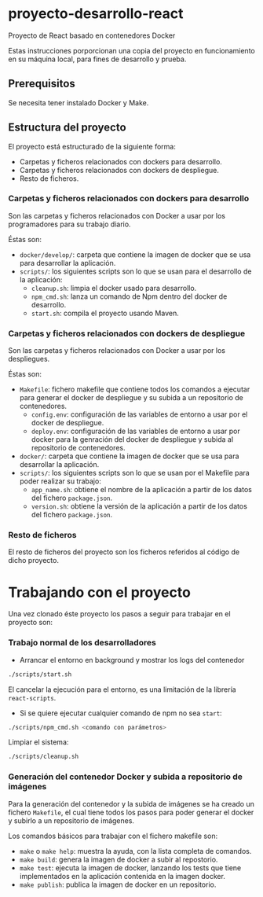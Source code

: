 # proyecto-desarrollo-react

Proyecto de React basado en contenedores Docker

Estas instrucciones porporcionan una copia del proyecto en funcionamiento en su máquina local, para fines de desarrollo y prueba.


## Prerequisitos

Se necesita tener instalado Docker y Make.


## Estructura del proyecto

El proyecto está estructurado de la siguiente forma:

* Carpetas y ficheros relacionados con dockers para desarrollo.
* Carpetas y ficheros relacionados con dockers de despliegue.
* Resto de ficheros.


### Carpetas y ficheros relacionados con dockers para desarrollo

Son las carpetas y ficheros relacionados con Docker a usar por los programadores para su trabajo diario.

Éstas son:

* `docker/develop/`: carpeta que contiene la imagen de docker que se usa para desarrollar la aplicación.
* `scripts/`: los siguientes scripts son lo que se usan para el desarrollo de la aplicación:
  * `cleanup.sh`: limpia el docker usado para desarrollo.
  * `npm_cmd.sh`: lanza un comando de Npm dentro del docker de desarrollo.
  * `start.sh`: compila el proyecto usando Maven.


### Carpetas y ficheros relacionados con dockers de despliegue

Son las carpetas y ficheros relacionados con Docker a usar por los despliegues.

Éstas son:

* `Makefile`: fichero makefile que contiene todos los comandos a ejecutar para generar el docker de despliegue y su subida a un repositorio de contenedores.
  * `config.env`: configuración de las variables de entorno a usar por el docker de despliegue.
  * `deploy.env`: configuración de las variables de entorno a usar por docker para la genración del docker de despliegue y subida al repositorio de contenedores.
* `docker/`: carpeta que contiene la imagen de docker que se usa para desarrollar la aplicación.
* `scripts/`: los siguientes scripts son lo que se usan por el Makefile para poder realizar su trabajo:
  * `app_name.sh`: obtiene el nombre de la aplicación a partir de los datos del fichero `package.json`.
  * `version.sh`: obtiene la versión de la aplicación a partir de los datos del fichero `package.json`.


### Resto de ficheros

El resto de ficheros del proyecto son los ficheros referidos al código de dicho proyecto.


# Trabajando con el proyecto

Una vez clonado éste proyecto los pasos a seguir para trabajar en el proyecto son:


### Trabajo normal de los desarrolladores

* Arrancar el entorno en background y mostrar los logs del contenedor

``` bash
./scripts/start.sh
```

El cancelar la ejecución para el entorno, es una limitación de la librería `react-scripts`.


* Si se quiere ejecutar cualquier comando de npm no sea `start`:

``` bash
./scripts/npm_cmd.sh <comando con parámetros>
```

Limpiar el sistema:

``` bash
./scripts/cleanup.sh
```


### Generación del contenedor Docker y subida a repositorio de imágenes

Para la generación del contenedor y la subida de imágenes se ha creado un fichero `Makefile`, el cual tiene todos los pasos para poder generar el docker y subirlo a un repositorio de imágenes.

Los comandos básicos para trabajar con el fichero makefile son:

* `make` o `make help`: muestra la ayuda, con la lista completa de comandos.
* `make build`: genera la imagen de docker a subir al repostorio.
* `make test`: ejecuta la imagen de docker, lanzando los tests que tiene implementados en la aplicación contenida en la imagen docker.
* `make publish`: publica la imagen de docker en un repositorio.

